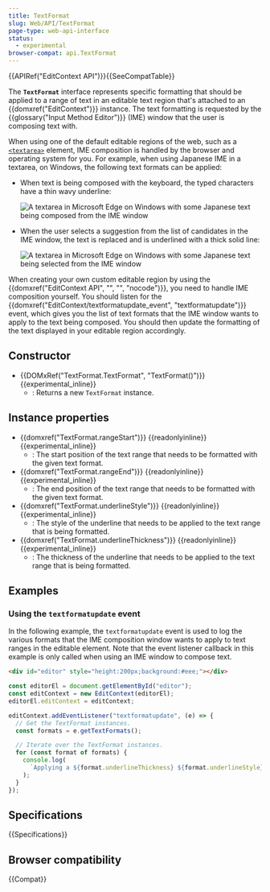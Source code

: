 ```yaml
---
title: TextFormat
slug: Web/API/TextFormat
page-type: web-api-interface
status:
  - experimental
browser-compat: api.TextFormat
---
```


{{APIRef("EditContext API")}}{{SeeCompatTable}}

The **`TextFormat`** interface represents specific formatting that should be applied to a range of text in an editable text region that's attached to an {{domxref("EditContext")}} instance. The text formatting is requested by the {{glossary("Input Method Editor")}} (IME) window that the user is composing text with.

When using one of the default editable regions of the web, such as a [`<textarea>`](/en-US/docs/Web/HTML/Reference/Element/textarea) element, IME composition is handled by the browser and operating system for you. For example, when using Japanese IME in a textarea, on Windows, the following text formats can be applied:

- When text is being composed with the keyboard, the typed characters have a thin wavy underline:

  ![A textarea in Microsoft Edge on Windows with some Japanese text being composed from the IME window](./ime-squiggle-underline.png)

- When the user selects a suggestion from the list of candidates in the IME window, the text is replaced and is underlined with a thick solid line:

  ![A textarea in Microsoft Edge on Windows with some Japanese text being selected from the IME window](./ime-solid-underline.png)

When creating your own custom editable region by using the {{domxref("EditContext API", "", "", "nocode")}}, you need to handle IME composition yourself. You should listen for the {{domxref("EditContext/textformatupdate_event", "textformatupdate")}} event, which gives you the list of text formats that the IME window wants to apply to the text being composed. You should then update the formatting of the text displayed in your editable region accordingly.

## Constructor

- {{DOMxRef("TextFormat.TextFormat", "TextFormat()")}} {{experimental_inline}}
  - : Returns a new `TextFormat` instance.

## Instance properties

- {{domxref("TextFormat.rangeStart")}} {{readonlyinline}} {{experimental_inline}}
  - : The start position of the text range that needs to be formatted with the given text format.
- {{domxref("TextFormat.rangeEnd")}} {{readonlyinline}} {{experimental_inline}}
  - : The end position of the text range that needs to be formatted with the given text format.
- {{domxref("TextFormat.underlineStyle")}} {{readonlyinline}} {{experimental_inline}}
  - : The style of the underline that needs to be applied to the text range that is being formatted.
- {{domxref("TextFormat.underlineThickness")}} {{readonlyinline}} {{experimental_inline}}
  - : The thickness of the underline that needs to be applied to the text range that is being formatted.

## Examples

### Using the `textformatupdate` event

In the following example, the `textformatupdate` event is used to log the various formats that the IME composition window wants to apply to text ranges in the editable element. Note that the event listener callback in this example is only called when using an IME window to compose text.

```html
<div id="editor" style="height:200px;background:#eee;"></div>
```

```js
const editorEl = document.getElementById("editor");
const editContext = new EditContext(editorEl);
editorEl.editContext = editContext;

editContext.addEventListener("textformatupdate", (e) => {
  // Get the TextFormat instances.
  const formats = e.getTextFormats();

  // Iterate over the TextFormat instances.
  for (const format of formats) {
    console.log(
      `Applying a ${format.underlineThickness} ${format.underlineStyle} underline between ${format.rangeStart} and ${format.rangeEnd}.`,
    );
  }
});
```

## Specifications

{{Specifications}}

## Browser compatibility

{{Compat}}
